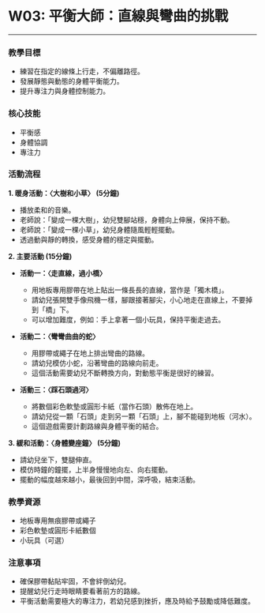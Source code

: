 # W03: 平衡大師：直線與彎曲的挑戰

---

### **教學目標**
*   練習在指定的線條上行走，不偏離路徑。
*   發展靜態與動態的身體平衡能力。
*   提升專注力與身體控制能力。

### **核心技能**
*   平衡感
*   身體協調
*   專注力

### **活動流程**

**1. 暖身活動：〈大樹和小草〉 (5分鐘)**
*   播放柔和的音樂。
*   老師說：「變成一棵大樹」，幼兒雙腳站穩，身體向上伸展，保持不動。
*   老師說：「變成一棵小草」，幼兒身體隨風輕輕擺動。
*   透過動與靜的轉換，感受身體的穩定與擺動。

**2. 主要活動 (15分鐘)**

*   **活動一：〈走直線，過小橋〉**
    *   用地板專用膠帶在地上貼出一條長長的直線，當作是「獨木橋」。
    *   請幼兒張開雙手像飛機一樣，腳跟接著腳尖，小心地走在直線上，不要掉到「橋」下。
    *   可以增加難度，例如：手上拿著一個小玩具，保持平衡走過去。

*   **活動二：〈彎彎曲曲的蛇〉**
    *   用膠帶或繩子在地上排出彎曲的路線。
    *   請幼兒模仿小蛇，沿著彎曲的路線向前走。
    *   這個活動需要幼兒不斷轉換方向，對動態平衡是很好的練習。

*   **活動三：〈踩石頭過河〉**
    *   將數個彩色軟墊或圓形卡紙（當作石頭）散佈在地上。
    *   請幼兒從一顆「石頭」走到另一顆「石頭」上，腳不能碰到地板（河水）。
    *   這個遊戲需要計劃路線與身體平衡的結合。

**3. 緩和活動：〈身體變座鐘〉 (5分鐘)**
*   請幼兒坐下，雙腿伸直。
*   模仿時鐘的鐘擺，上半身慢慢地向左、向右擺動。
*   擺動的幅度越來越小，最後回到中間，深呼吸，結束活動。

### **教學資源**
*   地板專用無痕膠帶或繩子
*   彩色軟墊或圓形卡紙數個
*   小玩具（可選）

### **注意事項**
*   確保膠帶黏貼牢固，不會絆倒幼兒。
*   提醒幼兒行走時眼睛要看著前方的路線。
*   平衡活動需要極大的專注力，若幼兒感到挫折，應及時給予鼓勵或降低難度。